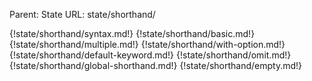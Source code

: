 Parent: State
URL: state/shorthand/

{!state/shorthand/syntax.md!}
{!state/shorthand/basic.md!}
{!state/shorthand/multiple.md!}
{!state/shorthand/with-option.md!}
{!state/shorthand/default-keyword.md!}
{!state/shorthand/omit.md!}
{!state/shorthand/global-shorthand.md!}
{!state/shorthand/empty.md!}

